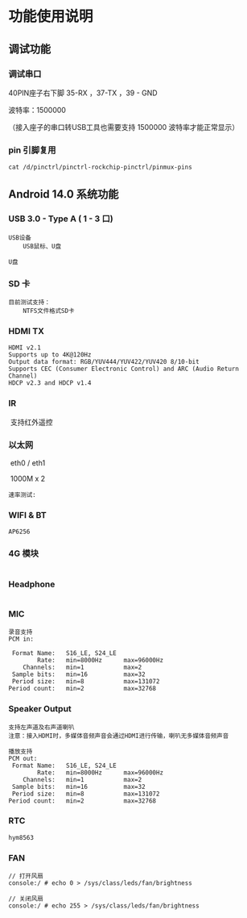 # 功能使用说明



## 调试功能

### 调试串口

40PIN座子右下脚 35-RX ，37-TX  ，39 - GND

波特率：1500000 

（接入座子的串口转USB工具也需要支持 1500000 波特率才能正常显示）



### pin 引脚复用

```
cat /d/pinctrl/pinctrl-rockchip-pinctrl/pinmux-pins
```



## Android 14.0 系统功能

### USB 3.0 - Type A ( 1 - 3 口)

```
USB设备
	USB鼠标、U盘

U盘
```



### SD 卡

```
目前测试支持：
	NTFS文件格式SD卡
```



### HDMI TX 

```
HDMI v2.1
Supports up to 4K@120Hz
Output data format: RGB/YUV444/YUV422/YUV420 8/10-bit
Supports CEC (Consumer Electronic Control) and ARC (Audio Return Channel)
HDCP v2.3 and HDCP v1.4
```



### IR

​		支持红外遥控



### 以太网

​		eth0 / eth1

​		1000M x 2

```
速率测试:

```



### WIFI & BT

```
AP6256
```



### 4G 模块

```
```



### Headphone

```
```



### MIC

```
录音支持
PCM in:

 Format Name:   S16_LE, S24_LE
        Rate:   min=8000Hz      max=96000Hz
    Channels:   min=1           max=2
 Sample bits:   min=16          max=32
 Period size:   min=8           max=131072
Period count:   min=2           max=32768
```



### Speaker Output

```
支持左声道及右声道喇叭
注意：接入HDMI时，多媒体音频声音会通过HDMI进行传输，喇叭无多媒体音频声音

播放支持
PCM out:
 Format Name:   S16_LE, S24_LE
        Rate:   min=8000Hz      max=96000Hz
    Channels:   min=1           max=2
 Sample bits:   min=16          max=32
 Period size:   min=8           max=131072
Period count:   min=2           max=32768
```



### RTC

```
hym8563
```



### FAN

```
// 打开风扇
console:/ # echo 0 > /sys/class/leds/fan/brightness

// 关闭风扇
console:/ # echo 255 > /sys/class/leds/fan/brightness
```



